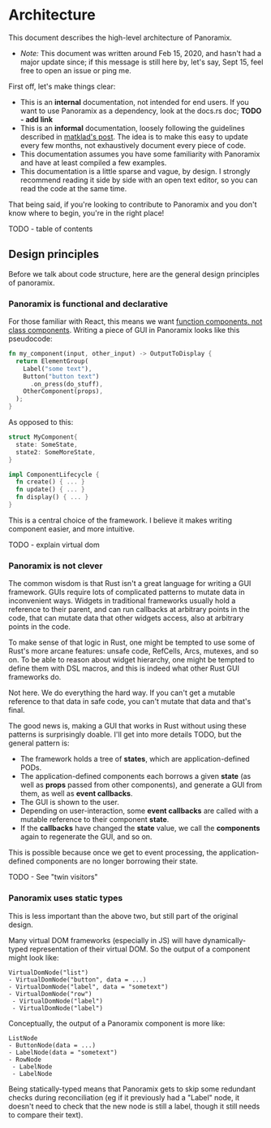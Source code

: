Architecture
============

This document describes the high-level architecture of Panoramix.

* *Note:* This document was written around Feb 15, 2020, and hasn't had a major update since; if this message is still here by, let's say, Sept 15, feel free to open an issue or ping me.

First off, let's make things clear:

- This is an **internal** documentation, not intended for end users. If you want to use Panoramix as a dependency, look at the docs.rs doc; **TODO - add link**
- This is an **informal** documentation, loosely following the guidelines described in [matklad's post](https://matklad.github.io/2021/02/06/ARCHITECTURE.md.html). The idea is to make this easy to update every few months, not exhaustively document every piece of code.
- This documentation assumes you have some familiarity with Panoramix and have at least compiled a few examples.
- This documentation is a little sparse and vague, by design. I strongly recommend reading it side by side with an open text editor, so you can read the code at the same time.

That being said, if you're looking to contribute to Panoramix and you don't know where to begin, you're in the right place!

TODO - table of contents


## Design principles

Before we talk about code structure, here are the general design principles of panoramix.

### Panoramix is functional and declarative

For those familiar with React, this means we want [function components, not class components](https://reactjs.org/docs/components-and-props.html). Writing a piece of GUI in Panoramix looks like this pseudocode:

```rust
fn my_component(input, other_input) -> OutputToDisplay {
  return ElementGroup(
    Label("some text"),
    Button("button text")
      .on_press(do_stuff),
    OtherComponent(props),
  );
}
```

As opposed to this:

```rust
struct MyComponent{
  state: SomeState,
  state2: SomeMoreState,
}

impl ComponentLifecycle {
  fn create() { ... }
  fn update() { ... }
  fn display() { ... }
}
```

This is a central choice of the framework. I believe it makes writing component easier, and more intuitive.

TODO - explain virtual dom


### Panoramix is not clever

The common wisdom is that Rust isn't a great language for writing a GUI framework. GUIs require lots of complicated patterns to mutate data in inconvenient ways. Widgets in traditional frameworks usually hold a reference to their parent, and can run callbacks at arbitrary points in the code, that can mutate data that other widgets access, also at arbitrary points in the code.

To make sense of that logic in Rust, one might be tempted to use some of Rust's more arcane features: unsafe code, RefCells, Arcs, mutexes, and so on. To be able to reason about widget hierarchy, one might be tempted to define them with DSL macros, and this is indeed what other Rust GUI frameworks do.

Not here. We do everything the hard way. If you can't get a mutable reference to that data in safe code, you can't mutate that data and that's final.

The good news is, making a GUI that works in Rust without using these patterns is surprisingly doable. I'll get into more details TODO, but the general pattern is:

- The framework holds a tree of **states**, which are application-defined PODs.
- The application-defined components each borrows a given **state** (as well as **props** passed from other components), and generate a GUI from them, as well as **event callbacks**.
- The GUI is shown to the user.
- Depending on user-interaction, some **event callbacks** are called with a mutable reference to their component **state**.
- If the **callbacks** have changed the **state** value, we call the **components** again to regenerate the GUI, and so on.

This is possible because once we get to event processing, the application-defined components are no longer borrowing their state.

TODO - See "twin visitors"


### Panoramix uses static types

This is less important than the above two, but still part of the original design.

Many virtual DOM frameworks (especially in JS) will have dynamically-typed representation of their virtual DOM. So the output of a component might look like:

```
VirtualDomNode("list")
- VirtualDomNode("button", data = ...)
- VirtualDomNode("label", data = "sometext")
- VirtualDomNode("row")
 - VirtualDomNode("label")
 - VirtualDomNode("label")
```

Conceptually, the output of a Panoramix component is more like:

```
ListNode
- ButtonNode(data = ...)
- LabelNode(data = "sometext")
- RowNode
 - LabelNode
 - LabelNode
```

Being statically-typed means that Panoramix gets to skip some redundant checks during reconciliation (eg if it previously had a "Label" node, it doesn't need to check that the new node is still a label, though it still needs to compare their text).
